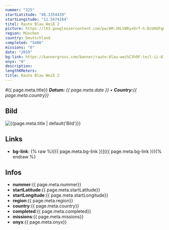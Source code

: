 ```yaml
---
nummer: "225"
startLatitude: "48.1354439"
startLongitude: "11.5474184"
titel: Raute Blau Weiß 2
picture: https://lh3.googleusercontent.com/pw/AM-JKLVBRyxOrf-h-DcUHGFg6w2td7SG6HV6qF2HZ295gi0TbhqJ7PEOiPJ2GN2OnkoYlSjo2rsYSnqhd_bw4iyDl_QvQAfUtWWQ9wFiR_qZARmM849k83ai_zXZowb8uCdjAjrDzpfxHX2D06PYGo_a6wpW6A=w1080-h153-no?authuser=0
region: München
country: Deutschland
completed: "5406"
missions: "6"
date: "2019"
bg-link: https://bannergress.com/banner/raute-blau-wei%C3%9F-teil-ii-63f0
onyx: "0"
description: 
lengthKMeters: 
title: Raute Blau Weiß 2
---
```


#{{ page.meta.title}}
_**Datum:** {{ page.meta.date }} • **Country:**{{ page.meta.country}}_

## Bild
![{{page.meta.title | default('Bild')}}]({{page.meta.picture}})

## Links
- **bg-link**: {% raw %}[{{ page.meta.bg-link }}]({{ page.meta.bg-link }}){% endraw %}

## Infos
- **nummer**:{{ page.meta.nummer}}
- **startLatitude**:{{ page.meta.startLatitude}}
- **startLongitude**:{{ page.meta.startLongitude}}
- **region**:{{ page.meta.region}}
- **country**:{{ page.meta.country}}
- **completed**:{{ page.meta.completed}}
- **missions**:{{ page.meta.missions}}
- **onyx**:{{ page.meta.onyx}}

